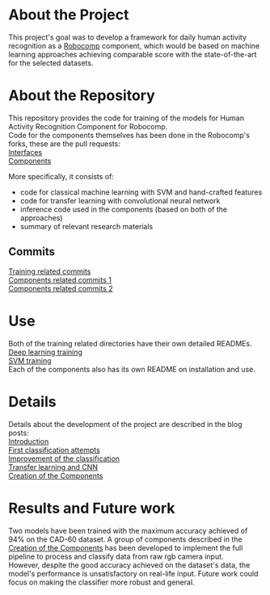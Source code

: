 # About the Project

This project's goal was to develop a framework for daily human activity recognition as a [Robocomp](https://robocomp.github.io/web) component, which would be based on machine learning approaches achieving comparable score with the state-of-the-art for the selected datasets.

# About the Repository

This repository provides the code for training of the models for Human Activity Recognition Component for Robocomp.  
Code for the components themselves has been done in the Robocomp's forks, these are the pull requests:  
[Interfaces](https://github.com/robocomp/robocomp/pull/224)  
[Components](https://github.com/robocomp/robocomp-robolab/pull/28)  

More specifically, it consists of:
* code for classical machine learning with SVM and hand-crafted features
* code for transfer learning with convolutional neural network
* inference code used in the components (based on both of the approaches)
* summary of relevant research materials

## Commits
[Training related commits](https://github.com/mfedoseeva/GSOC19-har-project-robocomp/commits?author=mfedoseeva)  
[Components related commits 1](https://github.com/robocomp/robocomp/pull/224/commits)  
[Components related commits 2](https://github.com/robocomp/robocomp-robolab/pull/28/commits)

# Use

Both of the training related directories have their own detailed READMEs.  
[Deep learning training](https://github.com/mfedoseeva/GSOC19-har-project-robocomp/blob/master/dl_training/README.md)  
[SVM training](https://github.com/mfedoseeva/GSOC19-har-project-robocomp/blob/master/SVM_hand_crafted/README.md)   
Each of the components also has its own README on installation and use.

# Details

Details about the development of the project are described in the blog posts:  
[Introduction](https://robocomp.github.io/web/gsoc/2019/mariyam_fedoseeva/post01)  
[First classification attempts](https://robocomp.github.io/web/gsoc/2019/mariyam_fedoseeva/post02)  
[Improvement of the classification](https://robocomp.github.io/web/gsoc/2019/mariyam_fedoseeva/post03)  
[Transfer learning and CNN](https://robocomp.github.io/web/gsoc/2019/mariyam_fedoseeva/post04)  
[Creation of the Components](https://robocomp.github.io/web/gsoc/2019/mariyam_fedoseeva/post05)

# Results and Future work

Two models have been trained with the maximum accuracy achieved of 94% on the CAD-60 dataset. A group of components described in the [Creation of the Components](https://robocomp.github.io/web/gsoc/2019/mariyam_fedoseeva/post05) has been developed to implement the full pipeline to process and classify data from raw rgb camera input.  
However, despite the good accuracy achieved on the dataset's data, the model's performance is unsatisfactory on real-life input. Future work could focus on making the classifier more robust and general. 



